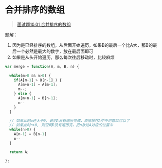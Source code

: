 # 合并排序的数组
> [面试题10.01 合并排序的数组](https://leetcode-cn.com/problems/sorted-merge-lcci/submissions/)

题解：
1. 因为是已经排序的数组，从后面开始遍历，如果B的最后一个比A大，那B的最后一个必然是最大的数字，放在最后面即可
2. 如果是从头开始遍历，那么每次往后移动时，比较麻烦
```js
var merge = function(A, m, B, n) {
  
  while(m>0 && n>0) {
    if(A[m-1] > B[n-1] ) {
      A[m+n-1] = A[m-1];
      m--;
    } else {
      A[m+n-1] = B[n-1];
      n--
    }
  }

  // 如果此时m还大于0，说明A没有遍历完成，直接放在A中不用管就可以了
  // 如果此时n>0, 则说明B没有遍历完，把n放进A对应的位置中
  while(n>0) {
    A[n-1] = B[n-1]
    n--
  }

  return A;

};

```